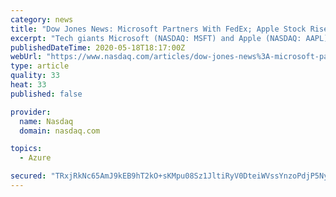 ```yaml
---
category: news
title: "Dow Jones News: Microsoft Partners With FedEx; Apple Stock Rises as Stores Slowly Reopen"
excerpt: "Tech giants Microsoft (NASDAQ: MSFT) and Apple (NASDAQ: AAPL) underperformed the market on Monday, although both stocks still managed to rise. Microsoft announced a collaboration with FedEx (NYSE: FDX) to offer logistics solutions,"
publishedDateTime: 2020-05-18T18:17:00Z
webUrl: "https://www.nasdaq.com/articles/dow-jones-news%3A-microsoft-partners-with-fedex-apple-stock-rises-as-stores-slowly-reopen"
type: article
quality: 33
heat: 33
published: false

provider:
  name: Nasdaq
  domain: nasdaq.com

topics:
  - Azure

secured: "TRxjRkNc65AmJ9kEB9hT2kO+sKMpu08Sz1JltiRyV0DteiWVssYnzoPdjP5NyRrB9c4MaD7cV6+R8HPSwKYJYdUSwrB02QDiN5w4Fyw+9rHFtdGNj2vWerzg3ErMnp0ijauSH8Bp2PsqhEXGneZc9B3QdaqxjgyqYR95u3mwStN1pIXovQv1ui9RXlUAfrmefMGjCPk+XNvrLjRH5MPNzaRCnq9KWf0/+r1viForPjEQuXF5C1Frcnr9RcKeuKZ25+dovcJbyLHus3p3akgfGQLoxDyaApfpV7BMLcHUkDeOwflizUyKAE1DI1E2tBoxO3B8KHkfXLiazQfXOtdJvqa3rawimFT3+pe77ADPvwKI/tIOvdXgEggZVUPCvfNix1ZY0fn1TsG/60nrqTNNEYXSlVAHpy+lIBTr/aZqIhP48dxZKnGo5Mu0QM6NRUpKADQlpmglA8bNqd8v3aT+JbJbp6bhLPQGJVbEwDaCpis=;pJfnRjU1UnjhhB9SGkdrTw=="
---
```


